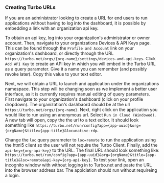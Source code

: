 ### Creating Turbo URLs

If you are an administrator looking to create a URL for end users to run applications without having to log into the dashboard, it is possible by embedding a link with an organization api key.

To obtain an api key, log into your organization's administrator or owner account. Then, navigate to your organizations Devices & API Keys page. This can be found through the `Profile and Account` link on your organization's dashboard, or directly through the URL `https://turbo.net/orgs/{org-name}/settings/devices-and-api-keys`. Click `Add API Key` to create an API key in which you will embed in the Turbo URL as a query parameter. Give it a name you can remember (and possibly revoke later). Copy this value to your text editor.

Next, we will obtain a URL to launch and application under the organizations namespace. This step will be changing soon as we implement a better user interface, as it is currently requires manual editing of query parameters. First navigate to your organization's dashboard (click on your profile dropdown). The organization's dashbaord should be at the url `https://turbo.net/orgs/{org-name}`. Next, right click on the application you would like to run using an anonymous url. Select `Run in Cloud (Windowed)`. A new tab will open, copy the the url to a text editor. It should look something like `https://turbo.net/run/config?app={app-uuid}&org={orgName}&title={app-title}&loc=native-rdp`. 

Change the `loc` query parameter to `loc=remote` to run the application using the html5 client so the user will not require the Turbo Client. Finally, add the `api-key={org-api-key}` to the URL. The final URL should look something like: `https://turbo.net/run/config?app={app-uuid}&org={orgName}&title={app-title}&loc=remote&api-key={org-api-key}`. To test your link, open an incognito window with without logging in to Turbo.net and paste the URL into the browser address bar. The applciation should run without requireing a login.
